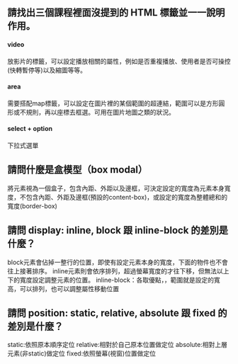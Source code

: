 ## 請找出三個課程裡面沒提到的 HTML 標籤並一一說明作用。
#### video
放影片的標籤，可以設定播放相關的屬性，例如是否重複播放、使用者是否可操控(快轉暫停等)以及縮圖等等。
#### area
需要搭配map標籤，可以設定在圖片裡的某個範圍的超連結，範圍可以是方形圓形或不規則，再以座標去框選。可用在圖片地圖之類的狀況。
#### select + option
下拉式選單

## 請問什麼是盒模型（box modal）
將元素視為一個盒子，包含內距、外距以及邊框，可決定設定的寬度為元素本身寬度，不包含內距、外距及邊框(預設的content-box)，或設定的寬度為整體總和的寬度(border-box)

## 請問 display: inline, block 跟 inline-block 的差別是什麼？
block元素會佔掉一整行的位置，即使有設定元素本身的寬度，下面的物件也不會往上接著排序。
inline元素則會依序排列，超過螢幕寬度的才往下移，但無法以上下的寬度設定調整元素的位置。
inline-block：各取優點，，範圍就是設定的寬高，可以排列，也可以調整屬性移動位置

## 請問 position: static, relative, absolute 跟 fixed 的差別是什麼？
static:依照原本順序定位
relative:相對於自己原本位置做定位
absolute:相對上層元素(非static)做定位
fixed:依照螢幕(視窗)位置做定位
